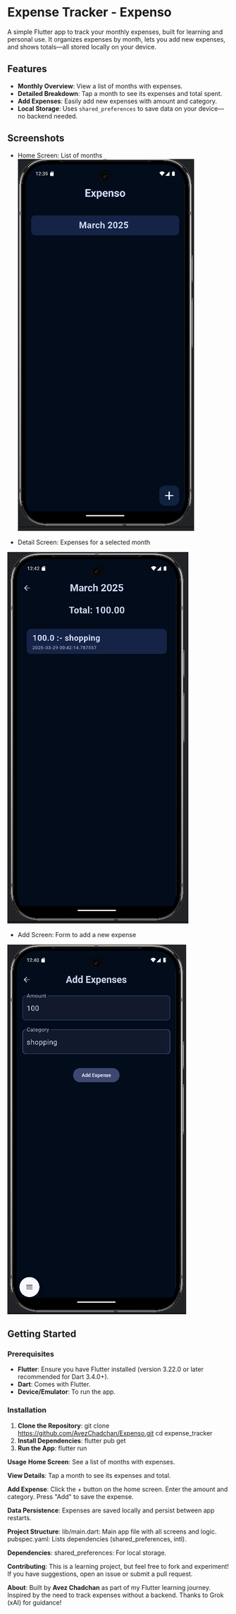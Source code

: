 # Expense Tracker - **Expenso**

A simple Flutter app to track your monthly expenses, built for learning and personal use. It organizes expenses by month, lets you add new expenses, and shows totals—all stored locally on your device.

## Features
- **Monthly Overview**: View a list of months with expenses.
- **Detailed Breakdown**: Tap a month to see its expenses and total spent.
- **Add Expenses**: Easily add new expenses with amount and category.
- **Local Storage**: Uses `shared_preferences` to save data on your device—no backend needed.

## Screenshots  
- Home Screen: List of months  
![alt text](image.png)

- Detail Screen: Expenses for a selected month 

 ![alt text](image-1.png)
- Add Screen: Form to add a new expense

![alt text](image-2.png)

## Getting Started

### Prerequisites
- **Flutter**: Ensure you have Flutter installed (version 3.22.0 or later recommended for Dart 3.4.0+).
- **Dart**: Comes with Flutter.
- **Device/Emulator**: To run the app.

### Installation
1. **Clone the Repository**:
   git clone https://github.com/AvezChadchan/Expenso.git
   cd expense_tracker
2. **Install Dependencies**:
flutter pub get
3. **Run the App**:
flutter run

**Usage**
**Home Screen**: See a list of months with expenses.

**View Details**: Tap a month to see its expenses and total.

**Add Expense**:
Click the + button on the home screen.
Enter the amount and category.
Press "Add" to save the expense.

**Data Persistence**: Expenses are saved locally and persist between app restarts.

**Project Structure**:
lib/main.dart: Main app file with all screens and logic.
pubspec.yaml: Lists dependencies (shared_preferences, intl).

**Dependencies**:
shared_preferences: For local storage.

**Contributing**:
This is a learning project, but feel free to fork and experiment! If you have suggestions, open an issue or submit a pull request.

**About**:
Built by **Avez Chadchan** as part of my Flutter learning journey. Inspired by the need to track expenses without a backend. Thanks to Grok (xAI) for guidance!